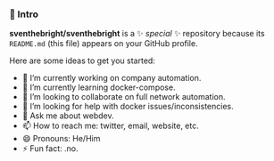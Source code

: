 ### 👋 Intro

**sventhebright/sventhebright** is a ✨ _special_ ✨ repository because its `README.md` (this file) appears on your GitHub profile.

Here are some ideas to get you started:

- 🔭 I’m currently working on company automation.
- 🌱 I’m currently learning docker-compose.
- 👯 I’m looking to collaborate on full network automation.
- 🤔 I’m looking for help with docker issues/inconsistencies.
- 💬 Ask me about webdev.
- 📫 How to reach me: twitter, email, website, etc.
- 😄 Pronouns: He/Him
- ⚡ Fun fact: .no.

